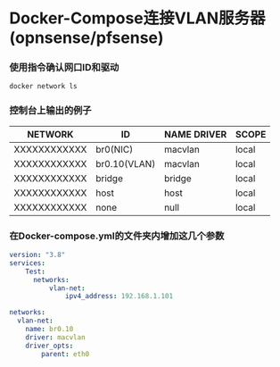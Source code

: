 
# Docker-Compose连接VLAN服务器(opnsense/pfsense)
### 使用指令确认网口ID和驱动
```docker network ls```
### 控制台上输出的例子

|NETWORK 	    |ID 				      |NAME DRIVER 	  |SCOPE|
|-------------|-----------------|---------------|-----|
|XXXXXXXXXXXX |br0(NIC) 		    |macvlan 		    |local|
|XXXXXXXXXXXX |br0.10(VLAN) 	  |macvlan 		    |local|
|XXXXXXXXXXXX |bridge 			    |bridge 		    |local|
|XXXXXXXXXXXX |host 			      |host 			    |local|
|XXXXXXXXXXXX |none 			      |null 			    |local|

### 在Docker-compose.yml的文件夹内增加这几个参数

```yml
version: "3.8"
services:
    Test:
      networks:
          vlan-net:
              ipv4_address: 192.168.1.101

networks:
  vlan-net:
    name: br0.10
    driver: macvlan
    driver_opts:
        parent: eth0 
```
